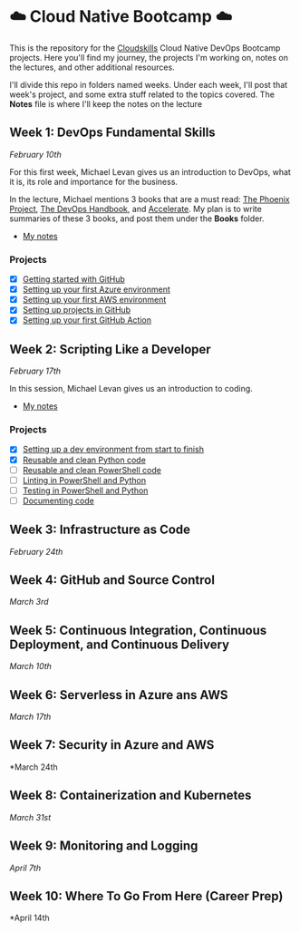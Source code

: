 # :cloud: Cloud Native Bootcamp :cloud:

This is the repository for the [Cloudskills](https://cloudskills.io/) Cloud Native DevOps Bootcamp projects. Here you'll find my journey, the projects I'm working on, notes on the lectures, and other additional resources.

I'll divide this repo in folders named weeks. Under each week, I'll post that week's project, and some extra stuff related to the topics covered. The **Notes** file is where I'll keep the notes on the lecture

## Week 1: DevOps Fundamental Skills

*February 10th*

For this first week, Michael Levan gives us an introduction to DevOps, what it is, its role and importance for the business.

In the lecture, Michael mentions 3 books that are a must read: [The Phoenix Project](https://itrevolution.com/the-phoenix-project/), [The DevOps Handbook](https://itrevolution.com/book/the-devops-handbook/), and [Accelerate](https://itrevolution.com/book/accelerate/). My plan is to write summaries of these 3 books, and post them under the **Books** folder.

- [My notes](Week1/Notes_week1.md)

### Projects

- [x] [Getting started with GitHub](Week1/1_GitHub_Getting_Started.md)
- [x] [Setting up your first Azure environment](Week1/2_SettingUp_Azure.md)
- [x] [Setting up your first AWS environment](Week1/3_SettingUp_AWS.md)
- [x] [Setting up projects in GitHub](Week1/4_GitHub_Projects.md)
- [x] [Setting up your first GitHub Action](Week1/5_First_GitHub_Action.md)

## Week 2: Scripting Like a Developer

*February 17th*

In this session, Michael Levan gives us an introduction to coding.

- [My notes](Week2/Notes_week2.md)

### Projects

- [x] [Setting up a dev environment from start to finish](Week2/1_dev_environment.md)
- [x] [Reusable and clean Python code](Week2/2_Reusable_clean_Python.md)
- [ ] [Reusable and clean PowerShell code](Week2/3_Reusable_PowerShell_code.md)
- [ ] [Linting in PowerShell and Python](Week2/4_Linting_PowerShell_Python.md)
- [ ] [Testing in PowerShell and Python](Week2/5_Testing_PowerShell_Python.md)
- [ ] [Documenting code](Week2/6_Documenting_code.md)

## Week 3: Infrastructure as Code

*February 24th*

## Week 4: GitHub and Source Control

*March 3rd*

## Week 5: Continuous Integration, Continuous Deployment, and Continuous Delivery

*March 10th*

## Week 6: Serverless in Azure ans AWS

*March 17th*

## Week 7: Security in Azure and AWS

*March 24th

## Week 8: Containerization and Kubernetes

*March 31st*

## Week 9: Monitoring and Logging

*April 7th*

## Week 10: Where To Go From Here (Career Prep)

*April 14th
